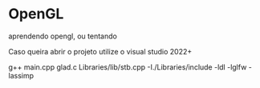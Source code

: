 # OpenGL
aprendendo opengl, ou tentando

Caso queira abrir o projeto utilize o visual studio 2022+

g++ main.cpp glad.c Libraries/lib/stb.cpp -I./Libraries/include -ldl -lglfw -lassimp 
